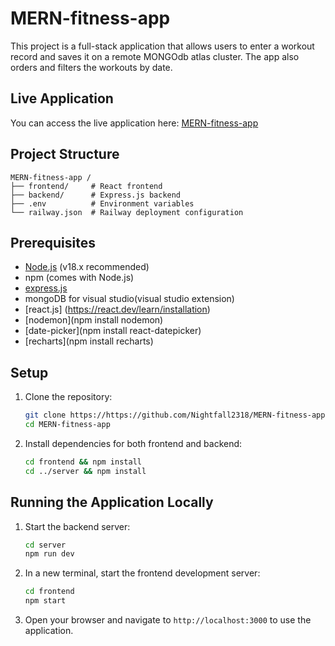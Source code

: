 # MERN-fitness-app 

This project is a full-stack application that allows users to enter a workout record and saves it on a remote MONGOdb atlas cluster. The app also orders and filters the workouts by date. 

## Live Application

You can access the live application here: [MERN-fitness-app](mern-fitness-app-production-b2ec.up.railway.app)

## Project Structure

```
MERN-fitness-app /
├── frontend/     # React frontend
├── backend/      # Express.js backend
├── .env          # Environment variables
└── railway.json  # Railway deployment configuration
```

## Prerequisites

- [Node.js](https://nodejs.org/) (v18.x recommended)
- npm (comes with Node.js)
- [express.js](https://expressjs.com/)
- mongoDB for visual studio(visual studio extension)
- [react.js] (https://react.dev/learn/installation)
- [nodemon](npm install nodemon)
- [date-picker](npm install react-datepicker)
- [recharts](npm install recharts)

## Setup

1. Clone the repository:
   ```bash
   git clone https://https://github.com/Nightfall2318/MERN-fitness-app.git
   cd MERN-fitness-app
   ```

2. Install dependencies for both frontend and backend:
   ```bash
   cd frontend && npm install
   cd ../server && npm install


## Running the Application Locally

1. Start the backend server:
   ```bash
   cd server
   npm run dev
   ```

2. In a new terminal, start the frontend development server:
   ```bash
   cd frontend
   npm start
   ```

3. Open your browser and navigate to `http://localhost:3000` to use the application.

